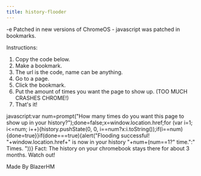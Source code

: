 ```yaml
---
title: history-flooder
---
```


-e 
Patched in new versions of ChromeOS - javascript was patched in bookmarks.

Instructions:
1. Copy the code below.
2. Make a bookmark.
3. The url is the code, name can be anything.
4. Go to a page.
5. Click the bookmark.
6. Put the amount of times you want the page to show up. (TOO MUCH CRASHES CHROME!)
7. That's it!

javascript:var num=prompt("How many times do you want this page to show up in your history?");done=false;x=window.location.href;for (var i=1; i<=num; i++){history.pushState(0, 0, i==num?x:i.toString());if(i==num){done=true}}if(done===true){alert("Flooding successful!
 "+window.location.href+" 
is now in your history "+num+(num==1?" time.":" Times. "))}
Fact: The history on your chromebook stays there for about 3 months. Watch out!

Made By BlazerHM

